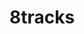 ---
blog: http://blog.8tracks.com/
facebook: http://facebook.com/8tracks
googleplus: https://plus.google.com/117113324186866439402
instagram: http://instagram.com/8tracks
linkedin: https://www.linkedin.com/company/8tracks/
logohandle: 8tracks
pinterest: http://pinterest.com/8tracks
sort: 8tracks
title: 8tracks
twitter: https://x.com/8tracks
website: https://8tracks.com/
wikipedia: https://en.wikipedia.org/wiki/8tracks.com
---